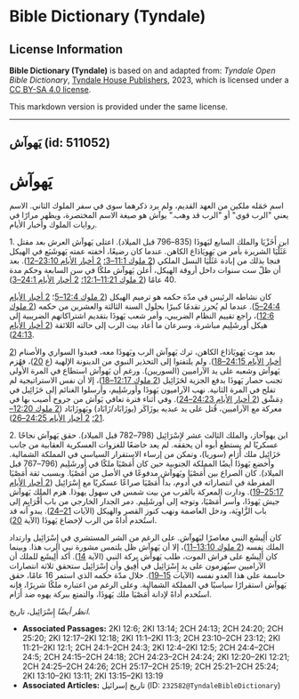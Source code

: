 # Bible Dictionary (Tyndale)

## License Information

**Bible Dictionary (Tyndale)** is based on and adapted from: _Tyndale Open Bible Dictionary_, [Tyndale House Publishers](https://tyndaleopenresources.com/), 2023, which is licensed under a [CC BY-SA 4.0 license](https://creativecommons.org/licenses/by-sa/4.0/legalcode.en).

This markdown version is provided under the same license.



--------------------------------

## يَهوآش (id: 511052)

يَهوآش
======

اسم حَمَله ملكين من العهد القديم، ولم يرد ذكرهما سوى في سفر الملوك الثاني. الاسم يعني "الرب قوي" أو "الرب قد وهب." يوآش هو صيغة الاسم المختصرة، ويظهر مرارًا في روايات الملوك وأخبار الأيام.

1\. ابن أَخَزْيَا والملك السابع ليَهوذَا (835–796 قبل الميلاد). اعتلى يَهوآش العرش بعد مقتل عَثَلْيَا الشريرة بأمر من يَهويَادَاع الكاهن. عندما كان رضيعًا، أخفته عمته يَهوشَبَع في الهيكل فنجا بذلك من إبادة عَثَلْيَا النسل الملكي ([2 ملوك 11:1–3؛](https://ref.ly/2Kgs11:1-2Kgs11:3) [2 أخبار الأيام 23:10–12](https://ref.ly/2Chr23:10-2Chr23:12)). بعد أن ظلّ ست سنوات داخل أروقة الهيكل، أُعلن يَهوآش ملكًا في سن السابعة وحكم مدة 40 عامًا ([2 ملوك 11:21–12:1؛](https://ref.ly/2Kgs11:21-2Kgs12:1) [2 أخبار الأيام 24:1–3](https://ref.ly/2Chr24:1-2Chr24:3)).

كان نشاطه الرئيس في مدّة حكمه هو ترميم الهيكل ([2 ملوك 12:4–5](https://ref.ly/2Kgs12:4-2Kgs12:5)؛ [2 أخبار الأيام 24:4–5](https://ref.ly/2Chr24:4-2Chr24:5)). عندما لم يُحرز تقدمًا كبيرًا بحلول السنة الثالثة والعشرين من حكمه ([2 ملوك 12:6](https://ref.ly/2Kgs12:6))، راجع تقييم النظام الضريبي، وأمر شعب يَهوذَا بتقديم اشتراكاتهم الضريبية إلى هيكل أورشَلِيم مباشرة، وسرعان ما أعاد بيت الرب إلى حالته اللائقة ([2 أخبار الأيام 24:13](https://ref.ly/2Chr24:13)).

بعد موت يَهويَادَاع الكاهن، ترك يَهوآش الرب ويَهوذَا معه، فعبدوا السواري والأصنام ([2 أخبار الأيام 24:15–18](https://ref.ly/2Chr24:15-2Chr24:18)). ولم يلتفتوا إلى التحذير النبوي من الدينونة الإلهية (ع [20](https://ref.ly/2Chr24:20))، فهُزم يَهوآش وشعبه على يد الآراميين (السوريين). ورغم أن يَهوآش استطاع في المرة الأولى تجنب حصار يَهوذَا بدفع الجزية لحَزَائِيل ([2 ملوك 12:17–18](https://ref.ly/2Kgs12:17-2Kgs12:18))، إلا أن نفس الاستراتيجية لم تفلح في المرة الثانية. نهب الآراميون يَهوذَا وأورشَلِيم، وأرسلوا الغنائم إلى حَزَائِيل في دِمَشْق ([2 أخبار الأيام 24:23–24](https://ref.ly/2Chr24:23-2Chr24:24)). وفي أثناء فترة تعافي يَوآش من جروح أصيب بها في معركة مع الآراميين، قُتل على يد عبديه يوزَاكَر (يوزَابَاد/زَابَاد) ويَهوزَابَاد ([2 ملوك 12:20–21؛](https://ref.ly/2Kgs12:20-2Kgs12:21) [2 أخبار الأيام 24:25–26](https://ref.ly/2Chr24:25-2Chr24:26)).

2\. ابن يهوآحاز، والملك الثالث عشر لإِسْرَائِيل (798–782 قبل الميلاد). حقق يَهوآش نجاحًا عسكريًا لم يستطع أبوه أن يحققه. لم يعد خاضعًا للغزوات العسكرية العقابية من جانب حَزَائِيل ملك أَرَام (سوريا)، وتمكن من إرساء الاستقرار السياسي في المملكة الشمالية. وأخضع يَهوذَا أيضًا المملكة الجنوبية حين كان أَمَصْيَا ملكًا في أورشَلِيم (796–767 قبل الميلاد). كان الصراع بين أَمَصْيَا ويَهوآش مدفوعًا في الأصل من أَمَصْيَا. وبسبب ثقة أَمَصْيَا المفرطة في انتصاراته في أَدوم، بدأ أَمَصْيَا صراعًا عسكريًا مع إِسْرَائِيل ([2 أخبار الأيام 25:17–19](https://ref.ly/2Chr25:17-2Chr25:19)). ودارت المعركة بالقرب من بيت شمس في سهول يهوذا. هزم الملك يَهوآش جيش يَهوذَا، وأسر أَمَصْيَا، وتوجه إلى أورشَلِيم. دمر الجدار الخارجي من باب أَفْرَايِم إلى باب الزَّاوِيَة، ودخل العاصمة ونهب كنوز القصر والهيكل (الآيات [21–24](https://ref.ly/2Chr25:21-2Chr25:24)). يبدو أنه قد استُخدم أداةً من الرب لإخضاع يَهوذَا (الآية [20](https://ref.ly/2Chr25:20)).

كان أَلِيشَع النبي معاصرًا ليَهوآش. على الرغم من الشر المستشري في إِسْرَائِيل وارتداد الملك نفسه ([2 ملوك 13:10–11](https://ref.ly/2Kgs13:10-2Kgs13:11))، إلا أن يَهوآش ظل يلتمس مشورة نبي الرب هذا. وبينما كان أَلِيشَع على فراش الموت، طلب يَهوآش بركة النبي (الآية [14](https://ref.ly/2Kgs13:14)). أكد أَلِيشَع للملك أن الآراميين سيُهزمون على يد إِسْرَائِيل في أَفِيق وأن إِسْرَائِيل ستحقق ثلاثة انتصارات حاسمة على هذا العدو نفسه (الآيات [15–19](https://ref.ly/2Kgs13:15-2Kgs13:19)). خلال مدّة حكمه الذي استمر 16 عامًا، حقق يَهوآش استقرارًا سياسيًا في المملكة الشمالية. وعلى الرغم من اعتباره ملكًا شريرًا، فإنه استُخدم أداةً لإدانة أَمَصْيَا ملك يَهوذَا، والتمتع ببركة يهوه ضد أَرَام.

*انظر أيضًا* إِسْرَائِيل، تاريخ.

* **Associated Passages:** 2KI 12:6; 2KI 13:14; 2CH 24:13; 2CH 24:20; 2CH 25:20; 2KI 12:17–2KI 12:18; 2KI 11:1–2KI 11:3; 2CH 23:10–2CH 23:12; 2KI 11:21–2KI 12:1; 2CH 24:1–2CH 24:3; 2KI 12:4–2KI 12:5; 2CH 24:4–2CH 24:5; 2CH 24:15–2CH 24:18; 2CH 24:23–2CH 24:24; 2KI 12:20–2KI 12:21; 2CH 24:25–2CH 24:26; 2CH 25:17–2CH 25:19; 2CH 25:21–2CH 25:24; 2KI 13:10–2KI 13:11; 2KI 13:15–2KI 13:19
* **Associated Articles:** تاريخ إسرائيل (ID: `232582@TyndaleBibleDictionary`)


